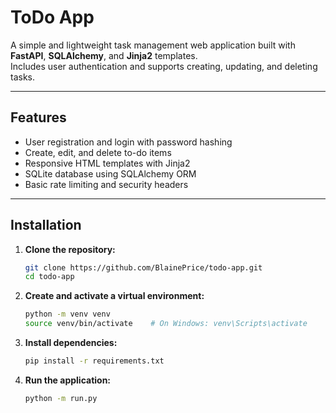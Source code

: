 # ToDo App

A simple and lightweight task management web application built with **FastAPI**, **SQLAlchemy**, and **Jinja2** templates.  
Includes user authentication and supports creating, updating, and deleting tasks.

---

## Features

- User registration and login with password hashing
- Create, edit, and delete to-do items
- Responsive HTML templates with Jinja2
- SQLite database using SQLAlchemy ORM
- Basic rate limiting and security headers

---

## Installation

1. **Clone the repository:**

   ```bash
   git clone https://github.com/BlainePrice/todo-app.git
   cd todo-app

2. **Create and activate a virtual environment:**

    ```bash
    python -m venv venv
    source venv/bin/activate    # On Windows: venv\Scripts\activate

3. **Install dependencies:**

    ```bash
    pip install -r requirements.txt

4. **Run the application:**

    ```bash
    python -m run.py